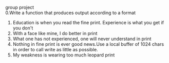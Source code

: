 group project                                                                  
0.Write a function that produces output according to a format
1. Education is when you read the fine print. Experience is what you get if you don't
2. With a face like mine, I do better in print                                      
3. What one has not experienced, one will never understand in print                
4. Nothing in fine print is ever good news.Use a local buffer of 1024 chars in order to call write as little as possible.      
5. My weakness is wearing too much leopard print                                                                 
